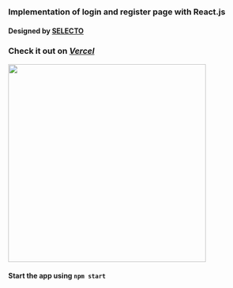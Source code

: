 ### Implementation of login and register page with React.js

#### Designed by **[SELECTO](https://dribbble.com/shots/5311359-Diprella-Login)**

### Check it out on **_[Vercel](https://auth-form-css-practice-jcfsy0y1b-pouriarezaei.vercel.app/)_**

<!-- ![login register form](https://cdn.dribbble.com/users/1161834/screenshots/5311359/media/32689629250c8e877ba7402b9fcd8ee6.gif) -->
<img src="https://user-images.githubusercontent.com/71166517/161044563-225f8802-9857-42c2-9702-f3181469e20c.gif" width="400">

#### Start the app using `npm start`
